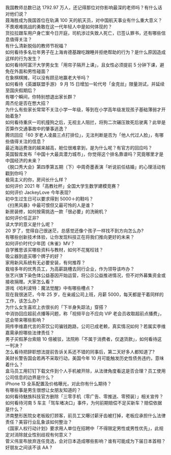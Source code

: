 我国教师总数已达 1792.97 万人，还记得那位对你影响最深的老师吗？有什么话对他们说？  
聂海胜成为我国首位在轨满 100 天的航天员，对中国航天事业有什么重大意义？  
不畏艰难挑战的勇敢在这一代年轻人中是如何体现的？  
货拉拉跟车用户身亡案今日开庭，司机涉过失致人死亡，已签认罪书，还有哪些信息值得关注？  
有什么清新脱俗的教师节祝福？  
如何看待多名壮年男子在上海肯德基蹭吃蹭睡并拒绝帮助的行为？是什么原因造成这样的行为发生？  
如何看待阿富汗大学男女生「用帘子隔开上课」，且女性必须提前 5 分钟下课，避免在外面和男性碰面？  
在象棋棋摊，可以没有顾忌地赢老大爷吗？  
如何看待《英雄联盟手游》 9 月 15 日增加一轮代号「金克丝」限量测试，并延续至国庆假期后？  
有哪个瞬间，你特别想退出家长群？  
周杰伦是否在憋大招？  
为什么有些家长常常不关注小学一年级，等到在小学高年级发现孩子基础薄弱才开始着急?  
如何看待重庆一司机撞狗之后，无视主人阻拦，将狗二次碾压致死后驶离？此举是否算作交通事故中的肇事逃逸？  
腾讯回应「60 岁老人凌晨三点打排位」，无法判断是否为「他人代过人脸」，有哪些值得关注的信息？  
最近海运费涨的越来越高，舱位很难拿到，是为什么呢？有官方的回应吗？  
英国智库发布「中国十大最具潜力城市」，你觉得这个排名靠谱吗？究竟哪里才是中国经济的未来？  
《脱口秀大会》第四季第五期（下）中周奇墨表演「听说前任结婚」的心理活动有戳到你吗？  
极简主义的你，房间长什么样？  
如何评价 2021 年「高教社杯」全国大学生数学建模竞赛？  
如何评价 JackeyLove 今年表现?  
初中生过生日可以要求得到 5000＋的鞋吗？  
《扫黑风暴》中最可恨但又最可怜的人是谁？  
新房装修，如何按需挑选一款「很必要」的洗碗机？  
如何评价任正非?  
读大学的意义是什么呢？  
20 岁了，觉得自己很迷茫，总感觉还像个孩子一样找不到方向怎么办?  
有哪些创新技术体验，让你发现科技正在将我们推向更好的未来？  
如何评价时代少年团《朱雀》MV？  
自学雅思该买哪些资料与教材，如何不花冤枉钱？  
吸尘器到底买哪个牌子的好？  
家用新风系统有无必要安装，有何推荐？  
栽培多年的优秀员工，为高薪跳槽去同行企业，作为领导该咋办？  
张艺兴旗下染色体公益基因开始运营，将公示公益推进情况，但不对外募集资金或接收捐赠。大家怎么看？  
游戏《哈利波特：魔法觉醒》中有哪些槽点？  
现在我很迷茫，今年 25 岁，在亲戚公司上班，月薪 5000，每天都是干着同样的工作，该怎么办?  
为什么女生喜欢上衣很长的「下半身失踪法」穿搭？  
中消协回应超前点播等问题，称「视频平台不应向 VIP 老会员收取超前点播费」，这会带来哪些影响？  
网传李维嘉代言的茶饮公司骗钱跑路，公司已成老赖，真实情况如何？若属实李维嘉需承担哪些法律责任？  
男子买假茅台索赔 10 倍被驳，法院称「不属于消费者，仅退货款」，如何看待这一判决？  
怎么看待把辞职想法提前告诉关系还不错的同事后，第二天好多人都知道了?  
美财长警告国会若再不采取行动，美国今年 10 月可能触发历史性债务违约，意味着什么？  
盒马员工用钉钉下载文件到个人手机被开除，从法律角度看这是否合理？员工使用公司信息的边界是什么？  
iPhone 13 全系配置及价格曝光，对此你有什么期待？  
有哪些事是男生很想让女朋友知道的？  
如何看待魅族科技官方删除「三零手机（零广告、零推送、零预装）」相关宣传？  
如何看待河南 5 车主「驾车堵决口」事件，为何前期赔偿不足买新车？赔偿依据是什么？  
济南整形医院女老板殴打顾客，前员工又曝讨薪牙齿被打掉，老板应承担什么法律责任？美容行业乱象该如何整治？  
《国家人权行动计划》要求用人单位在招聘中「不得限定男性或男性优先」，此规定对消除就业性别歧视有何意义？  
菅义伟宣布放弃连任竞选，会对日本造成哪些影响？谁有可能成为下届日本首相？  
好朋友之间该不该 AA ?  
